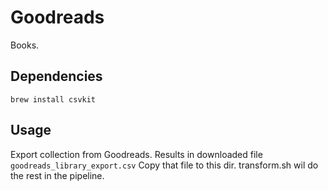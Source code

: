 # Goodreads 

Books.

## Dependencies

`brew install csvkit`

## Usage

Export collection from Goodreads.
Results in downloaded file `goodreads_library_export.csv`
Copy that file to this dir.  transform.sh wil do the rest in the pipeline.

